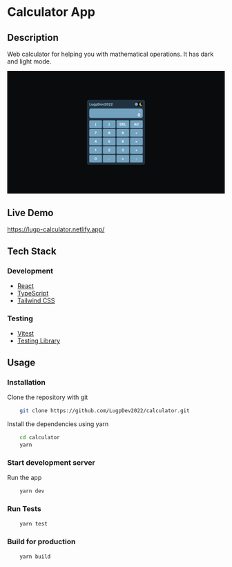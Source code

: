 # Calculator App

## Description

Web calculator for helping you with mathematical operations. It has dark and light mode.

![Screenshot](./screenshot.png)

## Live Demo

https://lugp-calculator.netlify.app/

## Tech Stack

### Development

- [React](https://es.reactjs.org/)
- [TypeScript](https://www.typescriptlang.org/)
- [Tailwind CSS](https://tailwindcss.com/)

### Testing

- [Vitest](https://vitest.dev/)
- [Testing Library](https://testing-library.com/)

## Usage

### Installation

Clone the repository with git

```bash
    git clone https://github.com/LugpDev2022/calculator.git
```

Install the dependencies using yarn

```bash
    cd calculator
    yarn
```

### Start development server

Run the app

```bash
    yarn dev
```

### Run Tests

```bash
    yarn test
```

### Build for production

```bash
    yarn build
```
